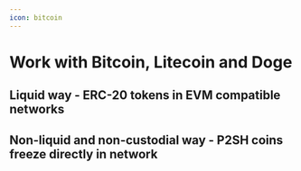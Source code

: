 ```yaml
---
icon: bitcoin
---
```


# Work with Bitcoin, Litecoin and Doge

## Liquid way - ERC-20 tokens in EVM compatible networks

## Non-liquid and non-custodial way - P2SH coins freeze directly in network
